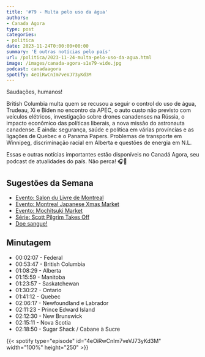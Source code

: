 ```yaml
---
title: '#79 - Multa pelo uso da água'
authors:
- Canada Agora
type: post
categories:
- politica
date: 2023-11-24T0:00:00+00:00
summary: 'E outras notícias pelo país'
url: /politica/2023-11-24-multa-pelo-uso-da-agua.html
image: /images/canada-agora-s1e79-wide.jpg
podcast: canadaagora
spotify: 4eOiRwCnIm7veVJ73yKd3M
---
```


Saudações, humanos!

British Columbia multa quem se recusou a seguir o control do uso de água, Trudeau, Xi e Biden no encontro da APEC, o auto custo não previsto com veículos elétricos, investigação sobre drones canadenses na Rússia, o impacto econômico das políticas liberais, a nova missão do astronauta canadense. E ainda: segurança, saúde e política em várias províncias e as ligações de Quebec e o Panama Papers. Problemas de transporte em Winnipeg, discriminação racial em Alberta e questões de energia em N.L.

Essas e outras notícias importantes estão disponíveis no Canadá Agora, seu podcast de atualidades do país. Não perca! 🎧📰

## Sugestões da Semana
- [Evento: Salon du Livre de Montreal](https://www.salondulivredemontreal.com/)
- [Evento: Montreal Japanese Xmas Market](https://www.mtlblog.com/japanese-holiday-market-montreal)
- [Evento: Mochitsuki Market](https://www.facebook.com/events/1108865590466370)
- [Série: Scott Pilgrim Takes Off](https://www.imdb.com/title/tt16969708/)
- [Doe sangue!](https://blood.ca)

## Minutagem

- 00:02:07 - Federal
- 00:53:47 - British Columbia
- 01:08:29 - Alberta
- 01:15:59 - Manitoba
- 01:23:57 - Saskatchewan
- 01:30:22 - Ontario
- 01:41:12 - Quebec
- 02:06:17 - Newfoundland e Labrador
- 02:11:23 - Prince Edward Island
- 02:12:30 - New Brunswick
- 02:15:11 - Nova Scotia
- 02:18:50 - Sugar Shack / Cabane à Sucre


{{< spotify type="episode" id="4eOiRwCnIm7veVJ73yKd3M" width="100%" height="250" >}}
